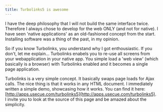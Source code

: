 ```yaml
---
title: Turbolinks5 is awesome
---
```



I have the deep philosophy that I will not build the same interface twice. Therefore I always chose to develop for the web ONLY (and not for native). I have seen 'native applications' as an old-fashioned concept from the start. Installing software was a thing of the past, in my opinion.

So if you know Turbolinks, you understand why I got enthousiastic. If you don't, let me explain… Turbolinks enabels you to re-use all screens from your webapplication in your native app. You simple load a 'web view' (which basically is a browser) with Turbolinks enabled and it becomes a single page application.

Turbolinks is a very simple concept. It basically swaps page loads for Ajax calls. The nice thing is that it works in any HTML document. I immediately written a simple demo, showcasing how it works. You can find it here: [http://apps.usecue.com/turbolinks5](http://apps.usecue.com/turbolinks5). I invite you to look at the source of this page and be amazed about the simplicity.